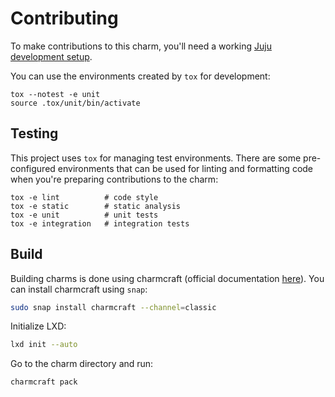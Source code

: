 # Contributing

To make contributions to this charm, you'll need a working [Juju development setup](https://juju.is/docs/sdk/dev-setup).

You can use the environments created by `tox` for development:

```shell
tox --notest -e unit
source .tox/unit/bin/activate
```

## Testing

This project uses `tox` for managing test environments. There are some pre-configured environments
that can be used for linting and formatting code when you're preparing contributions to the charm:

```shell
tox -e lint          # code style
tox -e static        # static analysis
tox -e unit          # unit tests
tox -e integration   # integration tests
```

## Build
Building charms is done using charmcraft (official documentation [here](https://juju.is/docs/sdk/publishing)). You can install charmcraft using `snap`:

```bash
sudo snap install charmcraft --channel=classic
```

Initialize LXD:

```bash
lxd init --auto
```

Go to the charm directory and run:

```bash
charmcraft pack
```
